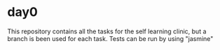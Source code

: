 # day0
This repository contains all the tasks for the self learning clinic, but a branch is been used for each task. Tests can be run by using "jasmine"
